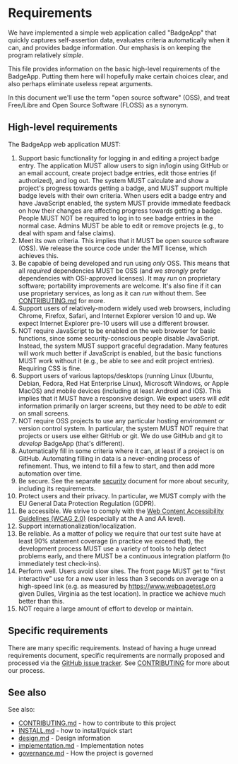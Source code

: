 # Requirements

<!-- SPDX-License-Identifier: (MIT OR CC-BY-3.0+) -->

We have implemented a simple web application called "BadgeApp" that
quickly captures self-assertion data, evaluates criteria automatically
when it can, and provides badge information.
Our emphasis is on keeping the program relatively *simple*.

This file provides information on the basic high-level requirements
of the BadgeApp.  Putting them here will hopefully make certain choices
clear, and also perhaps eliminate useless repeat arguments.

In this document we'll use the term "open source software" (OSS),
and treat Free/Libre and Open Source Software (FLOSS) as a synonym.

## High-level requirements

The BadgeApp web application MUST:

1. Support basic functionality for logging in and editing
   a project badge entry.
   The application MUST
   allow users to sign in/login using GitHub or an email account,
   create project badge entries, edit those entries (if authorized),
   and log out.
   The system MUST calculate and show a project's progress
   towards getting a badge, and MUST support multiple badge levels
   with their own criteria.
   When users edit a badge entry and have JavaScript enabled, the system MUST
   provide immediate feedback on how their changes are affecting progress
   towards getting a badge.
   People MUST NOT be required to log in to see badge entries
   in the normal case.
   Admins MUST be able to edit or remove projects (e.g., to deal with
   spam and false claims).
2. Meet its own criteria.  This implies that it MUST be open source software
   (OSS).  We release the source code
   under the MIT license, which achieves this.
3. Be capable of being developed and run using *only* OSS.
   This means that all *required* dependencies MUST be OSS
   (and we *strongly* prefer dependencies with OSI-approved licenses).
   It may *run* on proprietary software; portability improvements are welcome.
   It's also fine if it can use proprietary services, as long as it can
   *run* without them.
   See [CONTRIBUTING.md](../CONTRIBUTING.md) for more.
4. Support users of relatively-modern widely used web browsers, including
   Chrome, Firefox, Safari, and Internet Explorer version 10 and up.
   We expect Internet Explorer pre-10 users will use a different browser.
5. NOT require JavaScript to be enabled on the web browser for basic
   functions, since some security-conscious people disable JavaScript.
   Instead, the system MUST support graceful degradation.
   Many features will work much better if JavaScript is enabled, but the
   basic functions MUST work without it (e.g., be able to see and
   edit project entries).  Requiring CSS is fine.
6. Support users of various laptops/desktops
   (running Linux (Ubuntu, Debian, Fedora, Red Hat Enterprise Linux),
   Microsoft Windows, or Apple MacOS) and mobile devices
   (including at least Android and iOS).
   This implies that it MUST have a responsive design.
   We expect users will *edit* information primarily on larger screens,
   but they need to be *able* to edit on small screens.
7. NOT require OSS projects to use any particular hosting environment
   or version control system. In particular, the system MUST NOT require that
   projects or users use either GitHub or git.
   We do use GitHub and git to *develop* BadgeApp (that's different).
8. Automatically fill in some criteria where it can, at least if a
   project is on GitHub.  Automating filling in data is a never-ending
   process of refinement. Thus, we intend to fill a few to start, and then
   add more automation over time.
9. Be secure.  See the separate
   [security](security.md) document for more about security, including
   its requirements.
10. Protect users and their privacy.  In particular, we MUST
   comply with the EU General Data Protection Regulation (GDPR).
11. Be accessible.
   We strive to comply with the
   <a href="https://www.w3.org/TR/WCAG20/">Web Content Accessibility
   Guidelines (WCAG 2.0)</a> (especially at the A and AA level).
12. Support internationalization/localization.
13. Be reliable. As a matter of policy we require that our test suite
   have at least 90% statement coverage (in practice we exceed that),
   the development process MUST use a variety of tools
   to help detect problems early, and there MUST be a continuous
   integration platform (to immediately test check-ins).
14. Perform well.  Users avoid slow sites.
   The front page MUST get to "first interactive" use for a new user
   in less than 3 seconds on average on a high-speed link
   (e.g. as measured by https://www.webpagetest.org given Dulles, Virginia
   as the test location).  In practice we achieve much better than this.
15. NOT require a large amount of effort to develop or maintain.

## Specific requirements

There are many specific requirements.
Instead of having a huge unread requirements document,
specific requirements are normally proposed and processed via the
[GitHub issue tracker](https://github.com/coreinfrastructure/best-practices-badge/issues).
See [CONTRIBUTING](../CONTRIBUTING.md) for more about our process.

## See also

See also:

* [CONTRIBUTING.md](../CONTRIBUTING.md) - how to contribute to this project
* [INSTALL.md](INSTALL.md) - how to install/quick start
* [design.md](design.md) - Design information
* [implementation.md](implementation.md) - Implementation notes
* [governance.md](governance.md) - How the project is governed
